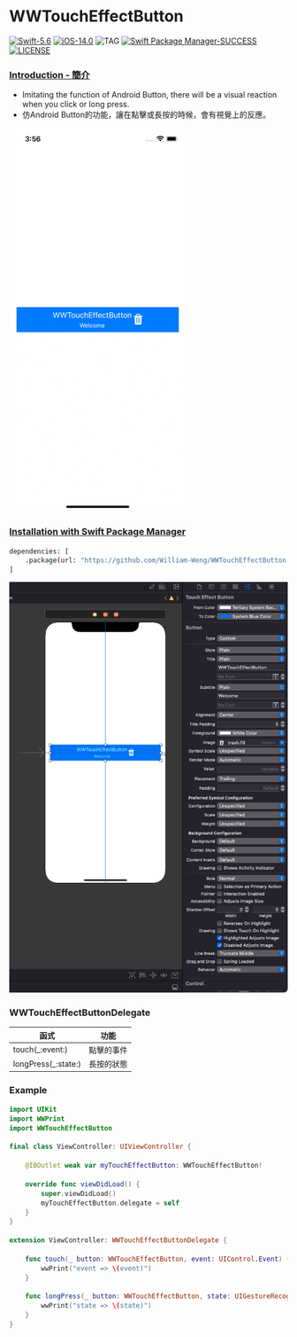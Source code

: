 # WWTouchEffectButton
[![Swift-5.6](https://img.shields.io/badge/Swift-5.6-orange.svg?style=flat)](https://developer.apple.com/swift/) [![iOS-14.0](https://img.shields.io/badge/iOS-14.0-pink.svg?style=flat)](https://developer.apple.com/swift/) ![TAG](https://img.shields.io/github/v/tag/William-Weng/WWTouchEffectButton) [![Swift Package Manager-SUCCESS](https://img.shields.io/badge/Swift_Package_Manager-SUCCESS-blue.svg?style=flat)](https://developer.apple.com/swift/) [![LICENSE](https://img.shields.io/badge/LICENSE-MIT-yellow.svg?style=flat)](https://developer.apple.com/swift/)

### [Introduction - 簡介](https://swiftpackageindex.com/William-Weng)
- Imitating the function of Android Button, there will be a visual reaction when you click or long press.
- 仿Android Button的功能，讓在點擊或長按的時候，會有視覺上的反應。

![](./Example.gif)

### [Installation with Swift Package Manager](https://medium.com/彼得潘的-swift-ios-app-開發問題解答集/使用-spm-安裝第三方套件-xcode-11-新功能-2c4ffcf85b4b)
```bash
dependencies: [
    .package(url: "https://github.com/William-Weng/WWTouchEffectButton.git", .upToNextMajor(from: "1.0.0"))
]
```

![](./IBDesignable.png)

### WWTouchEffectButtonDelegate
|函式|功能|
|-|-|
|touch(_:event:)|點擊的事件|
|longPress(_:state:)|長按的狀態|

### Example
```swift
import UIKit
import WWPrint
import WWTouchEffectButton

final class ViewController: UIViewController {
    
    @IBOutlet weak var myTouchEffectButton: WWTouchEffectButton!
    
    override func viewDidLoad() {
        super.viewDidLoad()
        myTouchEffectButton.delegate = self
    }
}

extension ViewController: WWTouchEffectButtonDelegate {
    
    func touch(_ button: WWTouchEffectButton, event: UIControl.Event) {
        wwPrint("event => \(event)")
    }
    
    func longPress(_ button: WWTouchEffectButton, state: UIGestureRecognizer.State) {
        wwPrint("state => \(state)")
    }
}
```
